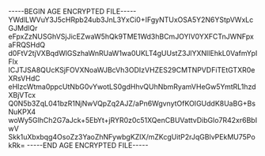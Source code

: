 -----BEGIN AGE ENCRYPTED FILE-----
YWdlLWVuY3J5cHRpb24ub3JnL3YxCi0+IFgyNTUxOSA5Y2N6YStpVWxLcGJMdlQr
eFpxZzNUSGhVSjJicEZwaW5hQk9TME1Wd3hBCmJOYlV0YXFCTnJWNFpxaFRQSHdQ
d0FtV2tjVXBqdWlGSzhaWnRUaW1wa0UKLT4gUUstZ3JlYXNlIEhkL0VafmYpIFlx
ICJTJSA8QUcKSjFOVXNoaWJBcVh3ODIzVHZES29CMTNPVDFiTEtGTXR0eXRsVHdC
eHIzcWtma0ppcUtNbG0vYwotLS0gdHhvQUhNbmRyamVHeGw5YmtRL1hzdXBjVTcx
Q0N5b3ZqL041bzR1NjNwVQpZq2AJZ/aPn6WgvnytOfKOIGUddK8UaBG+BsNuKPX4
woWy5GlhCh2G7aJck+5EbYt+jRYR0z0c51XQenCBUVattvDibGlo7R42xr6BbIwV
Skk1uXbxbqg4OsoZz3YaoZhNFywbgKZIX/mZKcgUitP2rJqGBlvPEkMU75PokRk=
-----END AGE ENCRYPTED FILE-----
